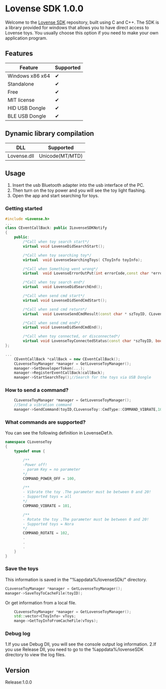 # Lovense SDK  1.0.0

Welcome to the [Lovense SDK](https://zh.lovense.com/user/developer/info) repository, built using C and C++. The SDK is a library provided for windows that allows you to have direct access to Lovense toys. You usually choose this option if you need to make your own application program.

## Features

| Feature | Supported |
|----------|------------ |
| Windows x86 x64  | ✔ |
| Standalone | ✔ |
| Free | ✔ |
| MIT license | ✔ |
| HID USB Dongle | ✔ |
| BLE USB Dongle | ✔ |

## Dynamic library compilation

| DLL | Supported |
|----------|------------ |
| Lovense.dll  | Unicode(MT/MTD) |

## Usage
1. Insert the usb Bluetooth adapter into the usb interface of the PC.
2. Then turn on the toy power and you will see the toy light flashing.
3. Open the app and start searching for toys.

### Getting started

```c++
#include <Lovense.h>
...
class CEventCallBack: public ILovenseSDKNotify
{
	public:
		/*Call when toy search start*/
		virtual	void LovenseDidSearchStart();

		/*Call when toy searching toy*/
		virtual  void LovenseSearchingToys( CToyInfo toyInfo);

		/*Call when Something went wrong*/
		virtual  void LovenseErrorOutPut(int errorCode,const char *errorMsg);

		/*Call when toy search end*/
		virtual  void LovenseDidSearchEnd();

		/*Call when send cmd start*/
		virtual	void LovenseDidSendCmdStart();

		/*Call when send cmd return*/
		virtual  void LovenseSendCmdResult(const char * szToyID, CLovenseToy::CmdType cmd,const char *result,CLovenseToy::Error errorCode);

		/*Call when send cmd end*/
		virtual	void LovenseDidSendCmdEnd();

		/*Call when toy connected, or disconnected*/
		virtual void LovenseToyConnectedStatus(const char *szToyID, bool isConnected) ;
};

...
	CEventCallBack *callBack = new CEventCallBack();
	CLovenseToyManager *manager = GetLovenseToyManager();
	manager->SetDeveloperToken(...);
	manager->RegisterEventCallBack(callBack);
	manager->StartSearchToy();//Search for the toys via USB Dongle
```

### How to send a command?

```c++
	CLovenseToyManager *manager = GetLovenseToyManager();
	//Send a vibration command
	manager->SendCommand(toyID,CLovenseToy::CmdType::COMMAND_VIBRATE,10);

```

### What commands are supported?
You can see the following definition in LovenseDef.h.
```c++
namespace CLovenseToy
{
	typedef enum {

		/**
		-Power off!
		- param Key = no parameter
		*/
		COMMAND_POWER_OFF = 100,

		/**
		- Vibrate the toy .The parameter must be between 0 and 20!
		- Supported toys = all
		*/
		COMMAND_VIBRATE = 101,

		/**
		- Rotate the toy .The parameter must be between 0 and 20!
		- Supported toys = Nora
		*/
		COMMAND_ROTATE = 102,
		.
		.
		.
	}
}
```
### Save the toys
This information is saved in the "%appdata%/lovenseSDk/" directory.
```cpp
CLovenseToyManager *manager = GetLovenseToyManager();
manager->SaveToyToCacheFile(toyID);
```
Or get information from a local file.
```cpp
	CLovenseToyManager *manager = GetLovenseToyManager();
	std::vector<CToyInfo> vToys;
	mange->GetToyInfoFromCacheFile(vToys);
```
### Debug log
1.If you use Debug Dll, you will see the console output log information.
2.If you use Release Dll, you need to go to the %appdata%/lovenseSDK directory to view the log files.
## Version
Release:1.0.0
